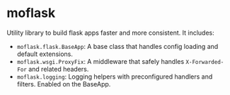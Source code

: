 # moflask

Utility library to build flask apps faster and more consistent. It includes:

* `moflask.flask.BaseApp`: A base class that handles config loading and default
  extensions.
* `moflask.wsgi.ProxyFix`: A middleware that safely handles `X-Forwarded-For`
  and related headers.
* `moflask.logging`: Logging helpers with preconfigured handlers and filters.
Enabled on the BaseApp.

